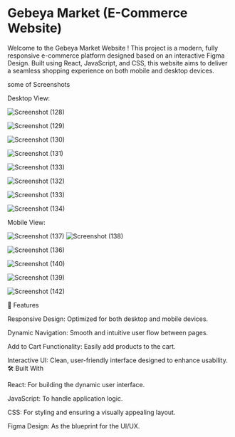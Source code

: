 # **Gebeya Market (E-Commerce Website)**











Welcome to the Gebeya Market Website ! This project is a modern, fully responsive e-commerce platform designed based on an interactive Figma Design. Built using React, JavaScript, and CSS, this website aims to deliver a seamless shopping experience on both mobile and desktop devices.
 









some of Screenshots

 Desktop View:









![Screenshot (128)](https://github.com/user-attachments/assets/f19be8c2-906f-4d6b-933c-666ba31b65d9)




![Screenshot (129)](https://github.com/user-attachments/assets/26f03b81-eeaf-4e13-941e-f0f26f48b91a)



![Screenshot (130)](https://github.com/user-attachments/assets/21d0d9e8-ec00-4939-9727-16ab8cc645a6)





![Screenshot (131)](https://github.com/user-attachments/assets/34f23ac7-f77c-4405-b972-534c7aa99e00)




 ![Screenshot (133)](https://github.com/user-attachments/assets/953f54b5-43d7-4a34-a215-e6c37d69ba5c)




 ![Screenshot (132)](https://github.com/user-attachments/assets/3daffec6-8a0b-4769-81db-0da85abf2da3)






  ![Screenshot (133)](https://github.com/user-attachments/assets/47b24b5a-d35f-4d4b-a28f-3337f6749d67)







  ![Screenshot (134)](https://github.com/user-attachments/assets/37b2e7e5-8c63-4cb1-9e35-080ac58c2142)


  







   



    

    
    
    
    
    
    
    
   Mobile View:


 ![Screenshot (137)](https://github.com/user-attachments/assets/447e797e-dcc1-497d-bdcf-4b7534e258a1)         ![Screenshot (138)](https://github.com/user-attachments/assets/a55f8d9d-b15e-48e2-ba77-5e2ec428410a)
















![Screenshot (136)](https://github.com/user-attachments/assets/662fb771-cce0-48b2-839f-9ad628d326ad)



![Screenshot (140)](https://github.com/user-attachments/assets/6484f519-fe57-4b3b-b211-9276cfd244ba)



![Screenshot (139)](https://github.com/user-attachments/assets/0fdf0a8d-828a-44f0-a467-c66a230d3527)




   ![Screenshot (142)](https://github.com/user-attachments/assets/a2988273-441c-456a-be3d-0bc06391393a)










🎨 Features

Responsive Design: Optimized for both desktop and mobile devices.

Dynamic Navigation: Smooth and intuitive user flow between pages.

Add to Cart Functionality: Easily add products to the cart.

Interactive UI: Clean, user-friendly interface designed to enhance usability.
🛠️ Built With

React: For building the dynamic user interface.

JavaScript: To handle application logic.

CSS: For styling and ensuring a visually appealing layout.

Figma Design: As the blueprint for the UI/UX.
